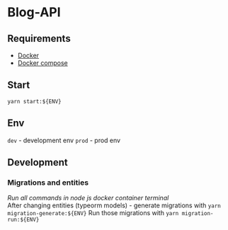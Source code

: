 # Blog-API

## Requirements
- [Docker](https://docs.docker.com/get-docker/Docker)
- [Docker compose](https://docs.docker.com/compose/install/)

## Start
`yarn start:${ENV}`

## Env
`dev` - development env
`prod` - prod env

## Development
### Migrations and entities
*Run all commands in node js docker container terminal*  
After changing entities (typeorm models) - generate migrations with `yarn migration-generate:${ENV}` Run those migrations with `yarn migration-run:${ENV}`
